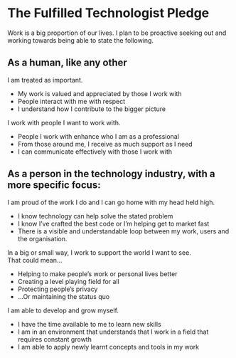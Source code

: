# The Fulfilled Technologist Pledge

Work is a big proportion of our lives. I plan to be proactive seeking out and working towards being able to state the following.

## As a human, like any other

I am treated as important.

- My work is valued and appreciated by those I work with
- People interact with me with respect
- I understand how I contribute to the bigger picture

I work with people I want to work with.

- People I work with enhance who I am as a professional
- From those around me, I receive as much support as I need
- I can communicate effectively with those I work with

## As a person in the technology industry, with a more specific focus:

I am proud of the work I do and I can go home with my head held high.

- I know technology can help solve the stated problem
- I know I’ve crafted the best code or I’m helping get to market fast
- There is a visible and understandable loop between my work, users and the organisation.

In a big or small way, I work to support the world I want to see.<br/>
That could mean…

- Helping to make people’s work or personal lives better
- Creating a level playing field for all
- Protecting people’s privacy
- …Or maintaining the status quo

I am able to develop and grow myself.

- I have the time available to me to learn new skills
- I am in an environment that understands that I work in a field that requires constant growth
- I am able to apply newly learnt concepts and tools in my work
